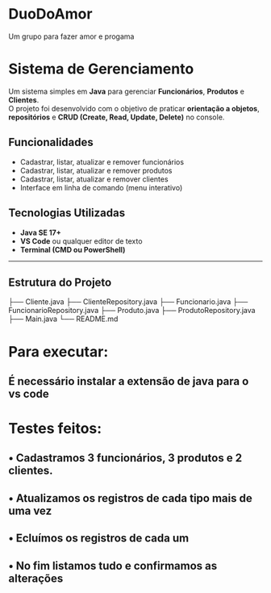 # DuoDoAmor
Um grupo para fazer amor e progama
# Sistema de Gerenciamento

Um sistema simples em **Java** para gerenciar **Funcionários**, **Produtos** e **Clientes**.  
O projeto foi desenvolvido com o objetivo de praticar **orientação a objetos**, **repositórios** e **CRUD (Create, Read, Update, Delete)** no console.


## Funcionalidades

- Cadastrar, listar, atualizar e remover funcionários
- Cadastrar, listar, atualizar e remover produtos
- Cadastrar, listar, atualizar e remover clientes
- Interface em linha de comando (menu interativo)


##  Tecnologias Utilizadas

- **Java SE 17+**
- **VS Code** ou qualquer editor de texto
- **Terminal (CMD ou PowerShell)**

---

##  Estrutura do Projeto
├── Cliente.java
├── ClienteRepository.java
├── Funcionario.java
├── FuncionarioRepository.java
├── Produto.java
├── ProdutoRepository.java
├── Main.java
└── README.md



# Para executar:
## É necessário instalar a extensão de java para o vs code

# Testes feitos:
## • Cadastramos 3 funcionários, 3 produtos e 2 clientes.
## • Atualizamos os registros de cada tipo mais de uma vez
## • Ecluímos os registros de cada um
## • No fim listamos tudo e confirmamos as alterações
